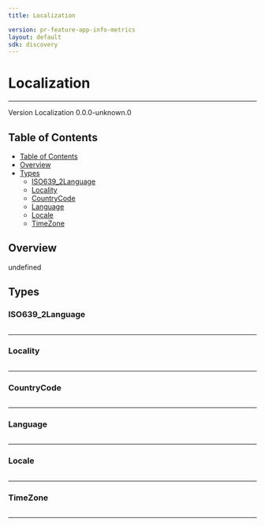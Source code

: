 ```yaml
---
title: Localization

version: pr-feature-app-info-metrics
layout: default
sdk: discovery
---
```


# Localization

---

Version Localization 0.0.0-unknown.0

## Table of Contents

- [Table of Contents](#table-of-contents)
- [Overview](#overview)
- [Types](#types)
  - [ISO639_2Language](#isolanguage)
  - [Locality](#locality)
  - [CountryCode](#countrycode)
  - [Language](#language)
  - [Locale](#locale)
  - [TimeZone](#timezone)

## Overview

undefined

## Types

### ISO639_2Language

```typescript

```

---

### Locality

```typescript

```

---

### CountryCode

```typescript

```

---

### Language

```typescript

```

---

### Locale

```typescript

```

---

### TimeZone

```typescript

```

---
